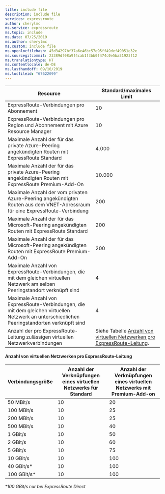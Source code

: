 ```yaml
---
title: include file
description: include file
services: expressroute
author: cherylmc
ms.service: expressroute
ms.topic: include
ms.date: 07/25/2019
ms.author: cherylmc
ms.custom: include file
ms.openlocfilehash: 45d34297bf37a6e46bc57e95ff49def49051e32e
ms.sourcegitcommit: 23389df08a9f4cab1f3bb0f474c0e5ba31923f12
ms.translationtype: HT
ms.contentlocale: de-DE
ms.lasthandoff: 09/10/2019
ms.locfileid: "67622099"
---
```

| Resource | Standard/maximales Limit |
| --- | --- |
| ExpressRoute-Verbindungen pro Abonnement |10 |
| ExpressRoute-Verbindungen pro Region und Abonnement mit Azure Resource Manager |10 |
| Maximale Anzahl der für das private Azure-Peering angekündigten Routen mit ExpressRoute Standard |4\.000 |
| Maximale Anzahl der für das private Azure-Peering angekündigten Routen mit ExpressRoute Premium-Add-On |10.000 |
| Maximale Anzahl der vom privaten Azure-Peering angekündigten Routen aus dem VNET-Adressraum für eine ExpressRoute-Verbindung |200 |
| Maximale Anzahl der für das Microsoft-Peering angekündigten Routen mit ExpressRoute Standard |200 |
| Maximale Anzahl der für das Microsoft-Peering angekündigten Routen mit ExpressRoute Premium-Add-On |200 |
| Maximale Anzahl von ExpressRoute-Verbindungen, die mit dem gleichen virtuellen Netzwerk am selben Peeringstandort verknüpft sind |4 |
| Maximale Anzahl von ExpressRoute-Verbindungen, die mit dem gleichen virtuellen Netzwerk an unterschiedlichen Peeringstandorten verknüpft sind |4 |
| Anzahl der pro ExpressRoute-Leitung zulässigen virtuellen Netzwerkverbindungen |Siehe Tabelle [Anzahl von virtuellen Netzwerken pro ExpressRoute-Leitung](#vnetpercircuit).  |

#### <a name="vnetpercircuit"></a>Anzahl von virtuellen Netzwerken pro ExpressRoute-Leitung
| **Verbindungsgröße** | **Anzahl der Verknüpfungen eines virtuellen Netzwerks für Standard** | **Anzahl der Verknüpfungen eines virtuellen Netzwerks mit Premium-Add-on** |
| --- | --- | --- |
| 50 MBit/s |10 |20 |
| 100 MBit/s |10 |25 |
| 200 MBit/s |10 |25 |
| 500 MBit/s |10 |40 |
| 1 GBit/s |10 |50 |
| 2 GBit/s |10 |60 |
| 5 GBit/s |10 |75 |
| 10 GBit/s |10 |100 |
| 40 GBit/s* |10 |100 |
| 100 GBit/s* |10 |100 |

**100 GBit/s nur bei ExpressRoute Direct*
